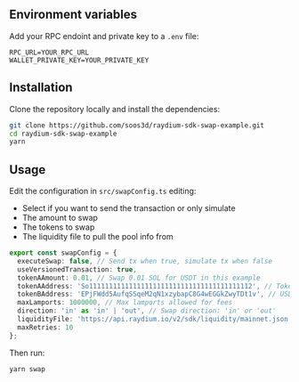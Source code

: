 ## Environment variables

Add your RPC endoint and private key to a `.env` file:

```env
RPC_URL=YOUR_RPC_URL
WALLET_PRIVATE_KEY=YOUR_PRIVATE_KEY
```

## Installation

Clone the repository locally and install the dependencies:

```bash
git clone https://github.com/soos3d/raydium-sdk-swap-example.git
cd raydium-sdk-swap-example
yarn
```

## Usage

Edit the configuration in `src/swapConfig.ts` editing:

- Select if you want to send the transaction or only simulate
- The amount to swap
- The tokens to swap
- The liquidity file to pull the pool info from

```ts
export const swapConfig = {
  executeSwap: false, // Send tx when true, simulate tx when false
  useVersionedTransaction: true,
  tokenAAmount: 0.01, // Swap 0.01 SOL for USDT in this example
  tokenAAddress: 'So11111111111111111111111111111111111111112', // Token to swap for the other, SOL in this case
  tokenBAddress: 'EPjFWdd5AufqSSqeM2qN1xzybapC8G4wEGGkZwyTDt1v', // USDC address
  maxLamports: 1000000, // Max lamports allowed for fees
  direction: 'in' as 'in' | 'out', // Swap direction: 'in' or 'out'
  liquidityFile: 'https://api.raydium.io/v2/sdk/liquidity/mainnet.json',
  maxRetries: 10
};
```

Then run:

```sh
yarn swap
```
